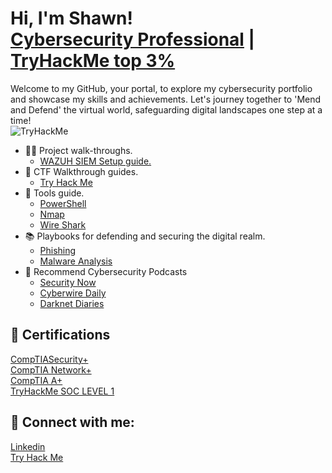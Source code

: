 <h1>Hi, I'm Shawn! <br/> <a href="https://www.linkedin.com/in/shawn-nichol/">Cybersecurity Professional</a> | <a href="https://tryhackme.com/p/m0refaster"/>TryHackMe top 3%</a> </h1>

Welcome to my GitHub, your portal, to explore my cybersecurity portfolio and showcase my skills and achievements. Let's journey together to 'Mend and Defend' the virtual world, safeguarding digital landscapes one step at a time! </br>
<img src="https://tryhackme-badges.s3.amazonaws.com/m0refaster.png" alt="TryHackMe">

- 👨‍💻 Project walk-throughs.
  - <a href="https://github.com/Shawn-Nichol/Wazuh/tree/main">WAZUH SIEM Setup guide. </a> 
- 🧩 CTF Walkthrough guides.
  - <a href="https://github.com/Shawn-Nichol/TryHackMe/tree/main/CTF">Try Hack Me</a> 
- 🔧 Tools guide.
  - <a href="https://github.com/Shawn-Nichol/Powershell">PowerShell</a>
  - <a href="https://github.com/Shawn-Nichol/Tools/tree/main/Nmap">Nmap</a>
  - <a href="https://github.com/Shawn-Nichol/Tools/tree/main/Wireshark">Wire Shark</a>
- 📚 Playbooks for defending and securing the digital realm.
  - <a href="https://github.com/Shawn-Nichol/PhisingPlaybook">Phishing</a>
  - <a href="https://github.com/Shawn-Nichol/Playbook-Malware-Analysis/tree/main">Malware Analysis</a>
- 🎤 Recommend Cybersecurity Podcasts
  - <a href="https://twit.tv/shows/security-now">Security Now</a>
  - <a href="https://thecyberwire.com/podcasts/daily-podcast">Cyberwire Daily</a>
  - <a href="https://darknetdiaries.com/">Darknet Diaries</a>

 




<h2>📜 Certifications </h2>
<a href="https://www.comptia.org/certifications/security">CompTIASecurity+</a></br>
<a href="https://www.comptia.org/certifications/network">CompTIA Network+</a></br>
<a href="https://www.comptia.org/certifications/a">CompTIA A+</a></br>
<a href="https://github.com/Shawn-Nichol/TryHackMe/tree/main/Pathway/SOC_Level1">TryHackMe SOC LEVEL 1</a>

<h2> 🔗 Connect with me:</h2>

[Linkedin](https://www.linkedin.com/in/shawn-nichol/) </br>
[Try Hack Me](https://tryhackme.com/p/m0refaster)


